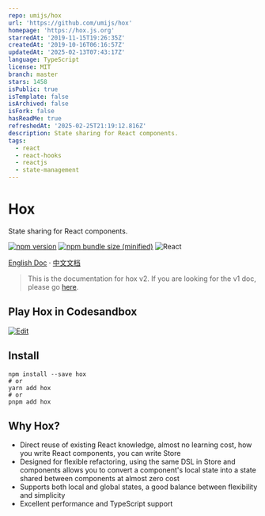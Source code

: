 ```yaml
---
repo: umijs/hox
url: 'https://github.com/umijs/hox'
homepage: 'https://hox.js.org'
starredAt: '2019-11-15T19:26:35Z'
createdAt: '2019-10-16T06:16:57Z'
updatedAt: '2025-02-13T07:43:17Z'
language: TypeScript
license: MIT
branch: master
stars: 1458
isPublic: true
isTemplate: false
isArchived: false
isFork: false
hasReadMe: true
refreshedAt: '2025-02-25T21:19:12.816Z'
description: State sharing for React components.
tags:
  - react
  - react-hooks
  - reactjs
  - state-management
---
```


# Hox

State sharing for React components.

[![npm version](https://img.shields.io/npm/v/hox.svg?logo=npm)](https://www.npmjs.com/package/hox)
[![npm bundle size (minified)](https://img.shields.io/bundlephobia/min/hox.svg?logo=javascript)](https://www.npmjs.com/package/hox)
![React](https://img.shields.io/npm/dependency-version/hox/peer/react?logo=react)

[English Doc](https://hox.js.org) · [中文文档](https://hox.js.org/zh/)

> This is the documentation for hox v2. If you are looking for the v1 doc, please go [here](https://github.com/umijs/hox/blob/v1/README.md).

## Play Hox in Codesandbox

[![Edit](https://codesandbox.io/static/img/play-codesandbox.svg)](https://codesandbox.io/s/github/awmleer/todo-app-with-hox/tree/master/)

## Install

```shell
npm install --save hox
# or
yarn add hox
# or
pnpm add hox
```

## Why Hox?

- Direct reuse of existing React knowledge, almost no learning cost, how you write React components, you can write Store
- Designed for flexible refactoring, using the same DSL in Store and components allows you to convert a component's local state into a state shared between components at almost zero cost
- Supports both local and global states, a good balance between flexibility and simplicity
- Excellent performance and TypeScript support
